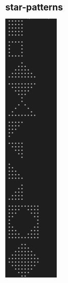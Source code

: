 # star-patterns

![alt text](https://github.com/yahiabrd/star-patterns/blob/main/star-patterns.png?raw=true)
